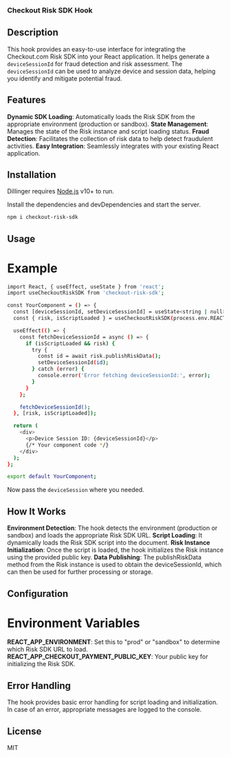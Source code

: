 ### Checkout Risk SDK Hook

## Description

This hook provides an easy-to-use interface for integrating the Checkout.com Risk SDK into your React application. It helps generate a `deviceSessionId` for fraud detection and risk assessment. The `deviceSessionId` can be used to analyze device and session data, helping you identify and mitigate potential fraud.

## Features

**Dynamic SDK Loading**: Automatically loads the Risk SDK from the appropriate environment (production or sandbox).
**State Management**: Manages the state of the Risk instance and script loading status.
**Fraud Detection**: Facilitates the collection of risk data to help detect fraudulent activities.
**Easy Integration**: Seamlessly integrates with your existing React application.

## Installation

Dillinger requires [Node.js](https://nodejs.org/) v10+ to run.

Install the dependencies and devDependencies and start the server.

```sh
npm i checkout-risk-sdk
```

## Usage

# Example

```sh
import React, { useEffect, useState } from 'react';
import useCheckoutRiskSDK from 'checkout-risk-sdk';

const YourComponent = () => {
  const [deviceSessionId, setDeviceSessionId] = useState<string | null>(null);
  const { risk, isScriptLoaded } = useCheckoutRiskSDK(process.env.REACT_APP_CHECKOUT_PAYMENT_PUBLIC_KEY);

  useEffect(() => {
    const fetchDeviceSessionId = async () => {
      if (isScriptLoaded && risk) {
        try {
          const id = await risk.publishRiskData();
          setDeviceSessionId(id);
        } catch (error) {
          console.error('Error fetching deviceSessionId:', error);
        }
      }
    };

    fetchDeviceSessionId();
  }, [risk, isScriptLoaded]);

  return (
    <div>
      <p>Device Session ID: {deviceSessionId}</p>
      {/* Your component code */}
    </div>
  );
};

export default YourComponent;

```

Now pass the `deviceSession` where you needed.

## How It Works

**Environment Detection**: The hook detects the environment (production or sandbox) and loads the appropriate Risk SDK URL.
**Script Loading**: It dynamically loads the Risk SDK script into the document.
**Risk Instance Initialization**: Once the script is loaded, the hook initializes the Risk instance using the provided public key.
**Data Publishing**: The publishRiskData method from the Risk instance is used to obtain the deviceSessionId, which can then be used for further processing or storage.

## Configuration

# Environment Variables

**REACT_APP_ENVIRONMENT**: Set this to "prod" or "sandbox" to determine which Risk SDK URL to load.
**REACT_APP_CHECKOUT_PAYMENT_PUBLIC_KEY**: Your public key for initializing the Risk SDK.

## Error Handling

The hook provides basic error handling for script loading and initialization. In case of an error, appropriate messages are logged to the console.

## License

MIT
